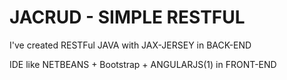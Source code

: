 # JACRUD - SIMPLE RESTFUL

I've created RESTFul JAVA with JAX-JERSEY in BACK-END

IDE like NETBEANS + Bootstrap + ANGULARJS(1) in FRONT-END 
